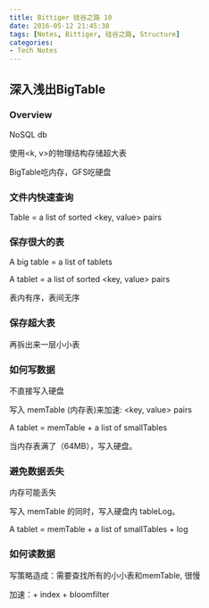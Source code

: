 ```yaml
---
title: Bittiger 硅谷之路 10
date: 2016-05-12 21:45:38
tags: [Notes, Bittiger, 硅谷之路, Structure]
categories:
- Tech Notes
---
```


## 深入浅出BigTable

### Overview

  NoSQL db

  使用<k, v>的物理结构存储超大表

  BigTable吃内存，GFS吃硬盘

<!--more-->

### 文件内快速查询

Table = a list of sorted <key, value> pairs

### 保存很大的表

A big table = a list of tablets

A tablet = a list of sorted <key, value> pairs

表内有序，表间无序

### 保存超大表

再拆出来一层小小表

### 如何写数据

不直接写入硬盘

写入 memTable (内存表)来加速: <key, value> pairs

A tablet = memTable + a list of smallTables

当内存表满了（64MB），写入硬盘。

### 避免数据丢失

内存可能丢失

写入 memTable 的同时，写入硬盘内 tableLog。

A tablet = memTable + a list of smallTables + log

### 如何读数据

写策略造成：需要查找所有的小小表和memTable, 很慢

加速：+ index + bloomfilter
